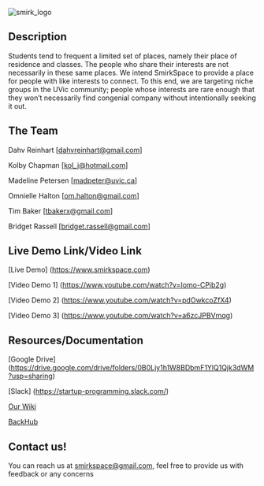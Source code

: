 
![smirk_logo](https://docs.google.com/uc?id=0Bwm6BkzE8IznYVFJcHRKN0dtc2M)

## Description ##

Students tend to frequent a limited set of places, namely their place of residence and classes.  The people who share their interests are not necessarily in these same places.  We intend SmirkSpace to provide a place for people with like interests to connect.  To this end, we are targeting niche groups in the UVic community; people whose interests are rare enough that they won’t necessarily find congenial company without intentionally seeking it out.


## The Team ##

Dahv Reinhart [[dahvreinhart@gmail.com](mailto:dahvreinhart@gmail.com)]

Kolby Chapman [kol_j@hotmail.com]

Madeline Petersen [madpeter@uvic.ca]

Omnielle Halton [om.halton@gmail.com]

Tim Baker [tbakerx@gmail.com]

Bridget Rassell [bridget.rassell@gmail.com]

## Live Demo Link/Video Link ##

[Live Demo] (https://www.smirkspace.com)

[Video Demo 1] (https://www.youtube.com/watch?v=Iomo-CPjb2g)

[Video Demo 2] (https://www.youtube.com/watch?v=pdOwkcoZfX4)

[Video Demo 3] (https://www.youtube.com/watch?v=a6zcJPBVmqg)

## Resources/Documentation ##

[Google Drive] (https://drive.google.com/drive/folders/0B0Ljy1h1W8BDbmF1YlQ1Qjk3dWM?usp=sharing)

[Slack] (https://startup-programming.slack.com/)

[Our Wiki](https://github.com/smirkspace/smirkspace/wiki)

[BackHub](https://backhub.co)

## Contact us! ##
You can reach us at smirkspace@gmail.com, feel free to provide us with feedback or any concerns
